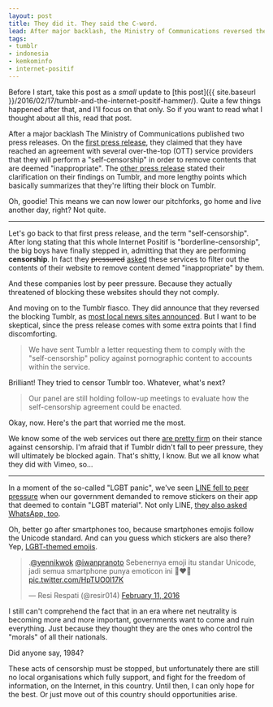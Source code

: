 ```yaml
---
layout: post
title: They did it. They said the C-word.
lead: After major backlash, the Ministry of Communications reversed their decision on blocking Tumblr. But not long after I found some things about it that sound... fishy.
tags:
- tumblr
- indonesia
- kemkominfo
- internet-positif
---
```


Before I start, take this post as a *small* update to [this post]({{ site.baseurl }}/2016/02/17/tumblr-and-the-internet-positif-hammer/). Quite a few things happened after that, and I'll focus on that only. So if you want to read what I thought about all this, read that post.

After a major backlash The Ministry of Communications published two press releases. On the [first press release](http://kominfo.go.id/index.php/content/detail/6807/Siaran+Pers+No.19-PIH-KOMINFO-2-2016+tentang+%3Ci%3EOver+The+Top%3C-i%3E+%28OTT%29+Sepakat+Melakukan+%3Ci%3ESelf+Cencorship%3C-i%3E+terhadap+Konten+Negatif/0/siaran_pers), they claimed that they have reached an agreement with several over-the-top (OTT) service providers that they will perform a "self-censorship" in order to remove contents that are deemed "inappropriate". The [other press release](http://kominfo.go.id/index.php/content/detail/6808/Siaran+Pers+No.20-PIH-KOMINFO-2-2016+tentang+Klarifikasi+Kemkominfo+mengenai+Rencana+Pemblokiran+Situs+Tumblr/0/siaran_pers) stated their clarification on their findings on Tumblr, and more lengthy points which basically summarizes that they're lifting their block on Tumblr.

Oh, goodie! This means we can now lower our pitchforks, go home and live another day, right? Not quite.

---

Let's go back to that first press release, and the term "self-censorship". After long stating that this whole Internet Positif is "borderline-censorship", the big boys have finally stepped in, admitting that they are performing **censorship**. In fact they <del>pressured</del> <ins>asked</ins> these services to filter out the contents of their website to remove content demed "inappropriate" by them.

And these companies lost by peer pressure. Because they actually threatened of blocking these websites should they not comply.

And moving on to the Tumblr fiasco. They did announce that they reversed the blocking Tumblr, as [most local news sites announced](http://inet.detik.com/read/2016/02/17/225337/3144858/399/horee-tumblr-batal-diblokir-kominfo). But I want to be skeptical, since the press release comes with some extra points that I find discomforting.

> We have sent Tumblr a letter requesting them to comply with the "self-censorship" policy against pornographic content to accounts within the service.

Brilliant! They tried to censor Tumblr too. Whatever, what's next?

> Our panel are still holding follow-up meetings to evaluate how the self-censorship agreement could be enacted.

Okay, now. Here's the part that worried me the most.

We know some of the web services out there [are pretty firm](https://medium.com/medium-legal/the-post-stays-up-d222e34cb7e7) on their stance against censorship. I'm afraid that if Tumblr didn't fall to peer pressure, they will ultimately be blocked again. That's shitty, I know. But we all know what they did with Vimeo, so...

---

In a moment of the so-called "LGBT panic", we've seen [LINE fell to peer pressure](http://www.engadget.com/2016/02/11/indonesia-demands-line-remove-lgbt-stickers-from-its-app/) when our government demanded to remove stickers on their app that deemed to contain "LGBT material". Not only LINE, [they also asked WhatsApp, too](http://inet.detik.com/read/2016/02/11/072957/3139124/398/soal-emoticon-lgbt-kominfo-bakal-tegur-whatsapp).

Oh, better go after smartphones too, because smartphones emojis follow the Unicode standard. And can you guess which stickers are also there? Yep, [LGBT-themed emojis](http://emojipedia.org/two-men-holding-hands/).

<blockquote class="twitter-tweet" data-lang="en"><p lang="in" dir="ltr">.<a href="https://twitter.com/yennikwok">@yennikwok</a> <a href="https://twitter.com/iwanpranoto">@iwanpranoto</a> Sebenernya emoji itu standar Unicode, jadi semua smartphone punya emoticon ini 👨‍❤️‍👨 <a href="https://t.co/HpTUO0I17K">pic.twitter.com/HpTUO0I17K</a></p>&mdash; Resi Respati (@resir014) <a href="https://twitter.com/resir014/status/697701439229947904">February 11, 2016</a></blockquote>

I still can't comprehend the fact that in an era where net neutrality is becoming more and more important, governments want to come and ruin everything. Just because they thought they are the ones who control the "morals" of all their nationals.

Did anyone say, 1984?

These acts of censorship must be stopped, but unfortunately there are still no local organisations which fully support, and fight for the freedom of information, on the Internet, in this country. Until then, I can only hope for the best. Or just move out of this country should opportunities arise.
